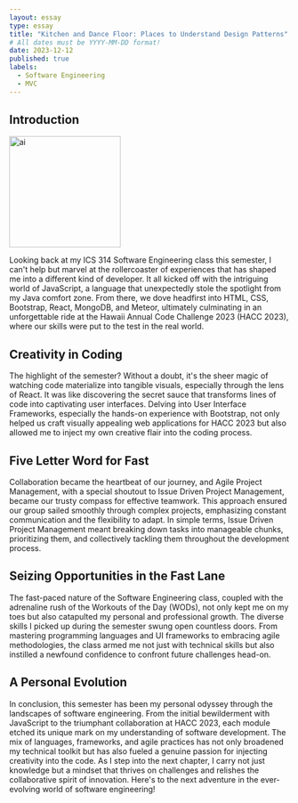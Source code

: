 ```yaml
---
layout: essay
type: essay
title: "Kitchen and Dance Floor: Places to Understand Design Patterns"
# All dates must be YYYY-MM-DD format!
date: 2023-12-12
published: true
labels:
  - Software Engineering
  - MVC
---
```


## Introduction
<img width="200px" class="float-end me-3 rounded" src="../img/essay-photos/softeng.jpg" alt="ai">

Looking back at my ICS 314 Software Engineering class this semester, I can't help but marvel at the rollercoaster of experiences that has shaped me into a different kind of developer. It all kicked off with the intriguing world of JavaScript, a language that unexpectedly stole the spotlight from my Java comfort zone. From there, we dove headfirst into HTML, CSS, Bootstrap, React, MongoDB, and Meteor, ultimately culminating in an unforgettable ride at the Hawaii Annual Code Challenge 2023 (HACC 2023), where our skills were put to the test in the real world.

## Creativity in Coding

The highlight of the semester? Without a doubt, it's the sheer magic of watching code materialize into tangible visuals, especially through the lens of React. It was like discovering the secret sauce that transforms lines of code into captivating user interfaces. Delving into User Interface Frameworks, especially the hands-on experience with Bootstrap, not only helped us craft visually appealing web applications for HACC 2023 but also allowed me to inject my own creative flair into the coding process.

## Five Letter Word for Fast

Collaboration became the heartbeat of our journey, and Agile Project Management, with a special shoutout to Issue Driven Project Management, became our trusty compass for effective teamwork. This approach ensured our group sailed smoothly through complex projects, emphasizing constant communication and the flexibility to adapt. In simple terms, Issue Driven Project Management meant breaking down tasks into manageable chunks, prioritizing them, and collectively tackling them throughout the development process.

## Seizing Opportunities in the Fast Lane

The fast-paced nature of the Software Engineering class, coupled with the adrenaline rush of the Workouts of the Day (WODs), not only kept me on my toes but also catapulted my personal and professional growth. The diverse skills I picked up during the semester swung open countless doors. From mastering programming languages and UI frameworks to embracing agile methodologies, the class armed me not just with technical skills but also instilled a newfound confidence to confront future challenges head-on.

## A Personal Evolution

In conclusion, this semester has been my personal odyssey through the landscapes of software engineering. From the initial bewilderment with JavaScript to the triumphant collaboration at HACC 2023, each module etched its unique mark on my understanding of software development. The mix of languages, frameworks, and agile practices has not only broadened my technical toolkit but has also fueled a genuine passion for injecting creativity into the code. As I step into the next chapter, I carry not just knowledge but a mindset that thrives on challenges and relishes the collaborative spirit of innovation. Here's to the next adventure in the ever-evolving world of software engineering!